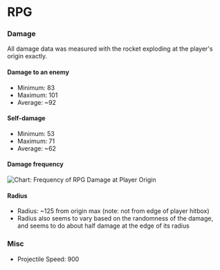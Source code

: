 # RPG

### Damage
All damage data was measured with the rocket exploding at the player's origin exactly.

#### Damage to an enemy
* Minimum: 83
* Maximum: 101
* Average: ~92

#### Self-damage
* Minimum: 53
* Maximum: 71
* Average: ~62

#### Damage frequency
![Chart: Frequency of RPG Damage at Player Origin](graphics/damage_frequency.png)

#### Radius
* Radius: ~125 from origin max (note: not from edge of player hitbox)
* Radius also seems to vary based on the randomness of the damage, and seems to do about half damage at the edge of its radius

### Misc
* Projectile Speed: 900